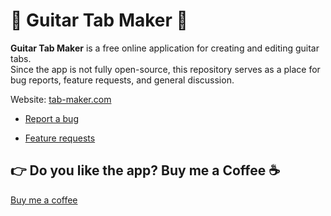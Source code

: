 # 🎸 Guitar Tab Maker 🎸

**Guitar Tab Maker** is a free online application for creating and editing guitar tabs.<br/>
Since the app is not fully open-source, this repository serves as a place for bug reports, feature requests, and general discussion.

Website: [tab-maker.com](https://tab-maker.com) 

- [Report a bug](https://github.com/kulek1/guitar-tab-maker-issues/issues)

- [Feature requests](https://github.com/kulek1/guitar-tab-maker-issues/labels/feature%20request)



## 👉 Do you like the app? Buy me a Coffee ☕️ 
[Buy me a coffee](https://github.com/sponsors/kulek1)

